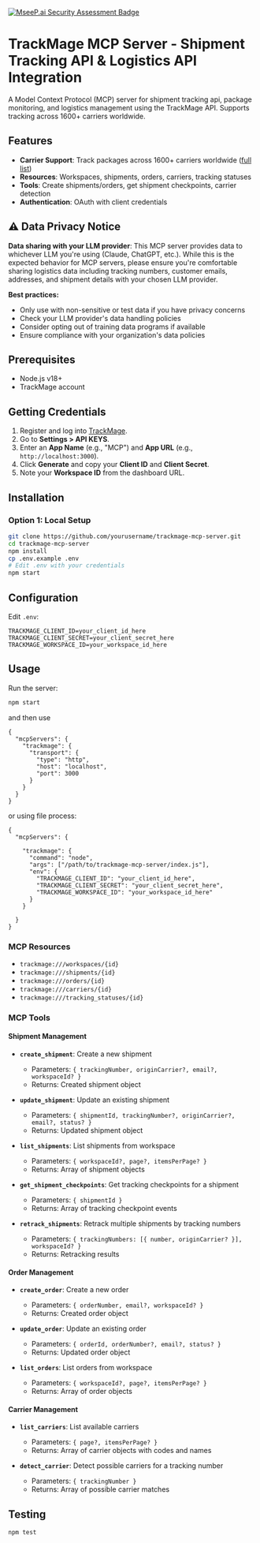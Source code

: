 [![MseeP.ai Security Assessment Badge](https://mseep.net/pr/trackmage-trackmage-mcp-server-badge.png)](https://mseep.ai/app/trackmage-trackmage-mcp-server)

# TrackMage MCP Server - Shipment Tracking API & Logistics API Integration

A Model Context Protocol (MCP) server for shipment tracking api, package monitoring, and logistics management using the TrackMage API. Supports tracking across 1600+ carriers worldwide.

## Features

- **Carrier Support**: Track packages across 1600+ carriers worldwide ([full list](https://trackmage.com/carriers/))
- **Resources**: Workspaces, shipments, orders, carriers, tracking statuses
- **Tools**: Create shipments/orders, get shipment checkpoints, carrier detection
- **Authentication**: OAuth with client credentials

## ⚠️ Data Privacy Notice

**Data sharing with your LLM provider**: This MCP server provides data to whichever LLM you're using (Claude, ChatGPT, etc.). While this is the expected behavior for MCP servers, please ensure you're comfortable sharing logistics data including tracking numbers, customer emails, addresses, and shipment details with your chosen LLM provider.

**Best practices:**
- Only use with non-sensitive or test data if you have privacy concerns
- Check your LLM provider's data handling policies
- Consider opting out of training data programs if available
- Ensure compliance with your organization's data policies

## Prerequisites

- Node.js v18+
- TrackMage account

## Getting Credentials

1. Register and log into [TrackMage](https://app.trackmage.com).
2. Go to **Settings > API KEYS**.
3. Enter an **App Name** (e.g., "MCP") and **App URL** (e.g., `http://localhost:3000`).
4. Click **Generate** and copy your **Client ID** and **Client Secret**.
5. Note your **Workspace ID** from the dashboard URL.

## Installation

### Option 1: Local Setup

```bash
git clone https://github.com/yourusername/trackmage-mcp-server.git
cd trackmage-mcp-server
npm install
cp .env.example .env
# Edit .env with your credentials
npm start
```

## Configuration

Edit `.env`:

```
TRACKMAGE_CLIENT_ID=your_client_id_here
TRACKMAGE_CLIENT_SECRET=your_client_secret_here
TRACKMAGE_WORKSPACE_ID=your_workspace_id_here
```

## Usage

Run the server:

```bash
npm start
```
and then use
```
{
  "mcpServers": {
    "trackmage": {
      "transport": {
        "type": "http",
        "host": "localhost",
        "port": 3000
      }
    }
  }
}

```
or using file process:
```
{
  "mcpServers": {

    "trackmage": {
      "command": "node",
      "args": ["/path/to/trackmage-mcp-server/index.js"],
      "env": {
        "TRACKMAGE_CLIENT_ID": "your_client_id_here",
        "TRACKMAGE_CLIENT_SECRET": "your_client_secret_here",
        "TRACKMAGE_WORKSPACE_ID": "your_workspace_id_here"
      }
    }

  }
}
```

### MCP Resources

- `trackmage:///workspaces/{id}`
- `trackmage:///shipments/{id}`
- `trackmage:///orders/{id}`
- `trackmage:///carriers/{id}`
- `trackmage:///tracking_statuses/{id}`

### MCP Tools

#### Shipment Management

- **`create_shipment`**: Create a new shipment
  - Parameters: `{ trackingNumber, originCarrier?, email?, workspaceId? }`
  - Returns: Created shipment object

- **`update_shipment`**: Update an existing shipment
  - Parameters: `{ shipmentId, trackingNumber?, originCarrier?, email?, status? }`
  - Returns: Updated shipment object

- **`list_shipments`**: List shipments from workspace
  - Parameters: `{ workspaceId?, page?, itemsPerPage? }`
  - Returns: Array of shipment objects

- **`get_shipment_checkpoints`**: Get tracking checkpoints for a shipment
  - Parameters: `{ shipmentId }`
  - Returns: Array of tracking checkpoint events

- **`retrack_shipments`**: Retrack multiple shipments by tracking numbers
  - Parameters: `{ trackingNumbers: [{ number, originCarrier? }], workspaceId? }`
  - Returns: Retracking results

#### Order Management

- **`create_order`**: Create a new order
  - Parameters: `{ orderNumber, email?, workspaceId? }`
  - Returns: Created order object

- **`update_order`**: Update an existing order
  - Parameters: `{ orderId, orderNumber?, email?, status? }`
  - Returns: Updated order object

- **`list_orders`**: List orders from workspace
  - Parameters: `{ workspaceId?, page?, itemsPerPage? }`
  - Returns: Array of order objects

#### Carrier Management

- **`list_carriers`**: List available carriers
  - Parameters: `{ page?, itemsPerPage? }`
  - Returns: Array of carrier objects with codes and names

- **`detect_carrier`**: Detect possible carriers for a tracking number
  - Parameters: `{ trackingNumber }`
  - Returns: Array of possible carrier matches

## Testing

```bash
npm test
```
